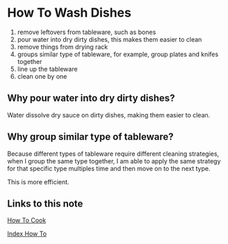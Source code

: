# How To Wash Dishes

1. remove leftovers from tableware, such as bones
1. pour water into dry dirty dishes, this makes them easier to clean
1. remove things from drying rack
1. groups similar type of tableware, for example, group plates and knifes together
1. line up the tableware
1. clean one by one

## Why pour water into dry dirty dishes?

Water dissolve dry sauce on dirty dishes, making them easier to clean.

## Why group similar type of tableware?

Because different types of tableware require different cleaning strategies,
when I group the same type together, I am able to apply the same strategy for that specific type multiples time
and then move on to the next type.

This is more efficient.


## Links to this note

[How To Cook](how-to-cook.md)

[Index How To](index-how-to.md)
